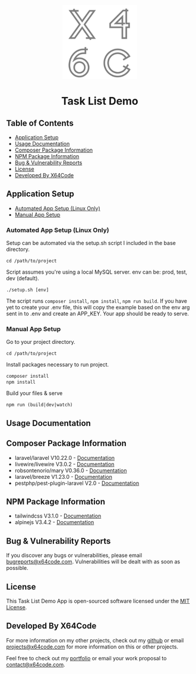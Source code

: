 <p align="center"><a href="https://x64code.com" target="_blank"><img src="https://github.com/X64Code-Github/X64Code-Github/blob/master/logos/grey_trans.png?raw=true" width="200" alt="X64Code Logo"></a></p>
<h1 align="center">Task List Demo</p>

## Table of Contents

- [Application Setup](#application-setup)
- [Usage Documentation](#usage-documentation)
- [Composer Package Information](#composer-package-information)
- [NPM Package Information](#npm-package-information)
- [Bug & Vulnerability Reports](#bug--vulnerability-reports)
- [License](#license)
- [Developed By X64Code](#developed-by-x64code)

## Application Setup

- [Automated App Setup (Linux Only)](#automated-app-setup-linux-only)
- [Manual App Setup](#manual-app-setup)

### Automated App Setup (Linux Only)

Setup can be automated via the setup.sh script I included in the base directory.

	cd /path/to/project

Script assumes you're using a local MySQL server. env can be: prod, test, dev (default).

	./setup.sh [env]

The script runs `composer install`, `npm install`, `npm run build`. If you have yet to create your .env file, this will copy the example based on the env arg sent in to .env and create an APP_KEY. Your app should be ready to serve.

### Manual App Setup

Go to your project directory.

	cd /path/to/project

Install packages necessary to run project.

	composer install
	npm install

Build your files & serve

	npm run (build|dev|watch)

## Usage Documentation



## Composer Package Information

- laravel/laravel 				V10.22.0 - [Documentation](https://laravel.com/docs/10.x)
- livewire/livewire 			V3.0.2 - [Documentation](https://livewire.laravel.com/docs/quickstart)
- robsontenorio/mary 			V0.36.0 - [Documentation](https://mary-ui.com/docs/installation)
- laravel/breeze 				V1.23.0 - [Documentation](https://laravel.com/docs/10.x/starter-kits#laravel-breeze)
- pestphp/pest-plugin-laravel	V2.0 - [Documentation](https://pestphp.com/)

## NPM Package Information

- tailwindcss	V3.1.0 - [Documentation](https://tailwindcss.com/docs)
- alpinejs		V3.4.2 - [Documentation](https://alpinejs.dev/start-here)

## Bug & Vulnerability Reports

If you discover any bugs or vulnerabilities, please email [bugreports@x64code.com](mailto:bugreports@x64code.com). Vulnerabilities will be dealt with as soon as possible.

## License

This Task List Demo App is open-sourced software licensed under the [MIT License](https://opensource.org/license/mit/).

## Developed By X64Code

For more information on my other projects, check out my [github](https://github.com/X64Code-Github) or email [projects@x64code.com](mailto:projects@x64code.com) for more information on this or other projects.

Feel free to check out my [portfolio](https://x64code.com) or email your work proposal to [contact@x64code.com](mailto:contact@x64code.com).